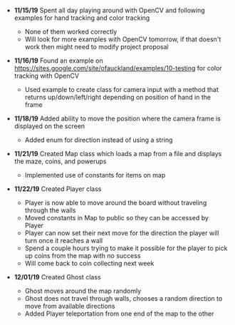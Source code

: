 - **11/15/19** Spent all day playing around with OpenCV and following examples for hand tracking and color tracking
  - None of them worked correctly
  - Will look for more examples with OpenCV tomorrow, if that doesn't work then might need to modify project proposal

- **11/16/19** Found an example on https://sites.google.com/site/ofauckland/examples/10-testing for color tracking with OpenCV
  - Used example to create class for camera input with a method that returns up/down/left/right depending on position of hand in the frame

- **11/18/19** Added ability to move the position where the camera frame is displayed on the screen
  - Added enum for direction instead of using a string

- **11/21/19** Created Map class which loads a map from a file and displays the maze, coins, and powerups
  - Implemented use of constants for items on map

- **11/22/19** Created Player class
  - Player is now able to move around the board without traveling through the walls
  - Moved constants in Map to public so they can be accessed by Player
  - Player can now set their next move for the direction the player will turn once it reaches a wall
  - Spend a couple hours trying to make it possible for the player to pick up coins from the map with no success
  - Will come back to coin collecting next week

- **12/01/19** Created Ghost class
  - Ghost moves around the map randomly
  - Ghost does not travel through walls, chooses a random direction to move from available directions
  - Added Player teleportation from one end of the map to the other
